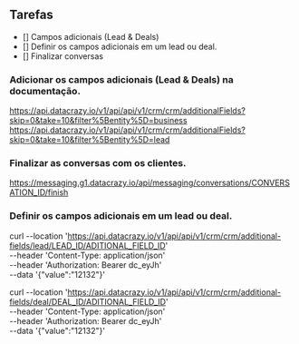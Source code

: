## Tarefas

- [] Campos adicionais (Lead & Deals)
- [] Definir os campos adicionais em um lead ou deal.
- [] Finalizar conversas

### Adicionar os campos adicionais (Lead & Deals) na documentação.

https://api.datacrazy.io/v1/api/api/v1/crm/crm/additionalFields?skip=0&take=10&filter%5Bentity%5D=business
https://api.datacrazy.io/v1/api/api/v1/crm/crm/additionalFields?skip=0&take=10&filter%5Bentity%5D=lead

### Finalizar as conversas com os clientes.

https://messaging.g1.datacrazy.io/api/messaging/conversations/CONVERSATION_ID/finish

### Definir os campos adicionais em um lead ou deal.

curl --location 'https://api.datacrazy.io/v1/api/api/v1/crm/crm/additional-fields/lead/LEAD_ID/ADITIONAL_FIELD_ID' \
--header 'Content-Type: application/json' \
--header 'Authorization: Bearer dc_eyJh' \
--data '{"value":"12132"}'

curl --location 'https://api.datacrazy.io/v1/api/api/v1/crm/crm/additional-fields/deal/DEAL_ID/ADITIONAL_FIELD_ID' \
--header 'Content-Type: application/json' \
--header 'Authorization: Bearer dc_eyJh' \
--data '{"value":"12132"}'
